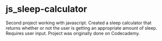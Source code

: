 # js_sleep-calculator
Second project working with javascript. Created a sleep calculator that returns whether or not the user is getting an appropriate amount of sleep. Requires user input. Project was originally done on Codecademy.
